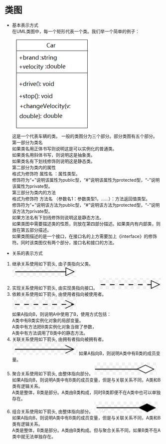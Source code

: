 # 类图
- 基本表示方式  
在UML类图中，每一个矩形代表一个类。我们举一个简单的例子：  
![车辆类图](images/car_class.png)  
这是一个代表车辆的类。 
一般的类图分为三个部分。部分类图有五个部分。   
第一部分为类名  
如果类名用正体书写则说明这是可以实例化的普通类。  
如果类名用斜体书写，则说明这是抽象类。  
如果类名有下划线修饰则说明这是静态类。  
第二部分为类内的属性  
格式为修饰符 属性名 ：属性类型。  
修饰符为“+”说明该属性为public型，“#”说明该属性为protected型，“-”说明该属性为private型。  
第三部分为类内的方法  
格式为修饰符 方法名 （参数名1：参数类型1，……）：方法返回值类型。  
修饰符为“+”说明该方法为public型，“#”说明该方法为protected型，“-”说明该方法为private型。  
如果方法名有下划线修饰则说明这是静态方法。  
如果类图中需要描述类的性质，则放在第四部分描述。如果类内有内部类，则放在第五部分描述。  
如果类图描述的是一个接口，在接口名的上方需要加上《interface》的修饰符。同时该类图仅有两个部分，接口名和接口的方法。  

- 关系的表示方式
1. 继承关系使用如下箭头, 由子类指向父类。  
![继承关系](/docs/uml/images/extends.png)
2. 实现关系使用如下箭头, 由实现类指向接口。
![实现关系](/docs/uml/images/implements.png)
3. 依赖关系使用如下箭头, 由使用者指向被使用者。  
![依赖关系](/docs/uml/images/dependence.png)  
如果A指向B，则说明A中使用了B，使用方式包括：  
A类中有B类实例化对象的局部变量。  
A类中有方法把B类实例化对象当做了参数，  
A类中有方法调用了B类中的静态方法。
4. 关联关系使用如下箭头, 由拥有者指向被拥有者。    
![关联关系](/docs/uml/images/associate.png)
如果A指向B，则说明A类中有B类的成员变量。  
5. 聚合关系使用如下箭头, 由整体指向部分。
![聚合关系](/docs/uml/images/aggregation.png)  
如果A指向B，则说明A类中有B类的成员变量，但是与关联关系不同，A类和B类有逻辑关系。  
A类是整体，B类是部分。A类由B类构成，同时B类即便不在A类中也可以单独存在。
6. 组合关系使用如下箭头, 由整体指向部分。
![组合关系](/docs/uml/images/compose.png)
如果A指向B，则说明A类中有B类的成员变量，但是与关联关系不同，A类和B类有逻辑关系。  
A类是整体，B类是部分。A类由B类构成。但与聚合关系不同，如果B类不在A类中就无法单独存在。